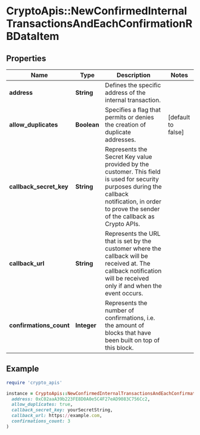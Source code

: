 # CryptoApis::NewConfirmedInternalTransactionsAndEachConfirmationRBDataItem

## Properties

| Name | Type | Description | Notes |
| ---- | ---- | ----------- | ----- |
| **address** | **String** | Defines the specific address of the internal transaction. |  |
| **allow_duplicates** | **Boolean** | Specifies a flag that permits or denies the creation of duplicate addresses. | [default to false] |
| **callback_secret_key** | **String** | Represents the Secret Key value provided by the customer. This field is used for security purposes during the callback notification, in order to prove the sender of the callback as Crypto APIs. |  |
| **callback_url** | **String** | Represents the URL that is set by the customer where the callback will be received at. The callback notification will be received only if and when the event occurs. |  |
| **confirmations_count** | **Integer** | Represents the number of confirmations, i.e. the amount of blocks that have been built on top of this block. |  |

## Example

```ruby
require 'crypto_apis'

instance = CryptoApis::NewConfirmedInternalTransactionsAndEachConfirmationRBDataItem.new(
  address: 0xC02aaA39b223FE8D0A0e5C4F27eAD9083C756Cc2,
  allow_duplicates: true,
  callback_secret_key: yourSecretString,
  callback_url: https://example.com,
  confirmations_count: 3
)
```

